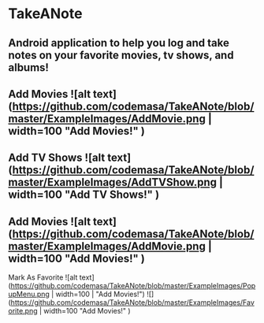 # TakeANote
## Android application to help you log and take notes on your favorite movies, tv shows, and albums!

Add Movies
![alt text](https://github.com/codemasa/TakeANote/blob/master/ExampleImages/AddMovie.png | width=100 "Add Movies!" )
---
Add TV Shows
![alt text](https://github.com/codemasa/TakeANote/blob/master/ExampleImages/AddTVShow.png | width=100 "Add TV Shows!" )
---
Add Movies
![alt text](https://github.com/codemasa/TakeANote/blob/master/ExampleImages/AddMovie.png | width=100 "Add Movies!" )
---
Mark As Favorite
![alt text](https://github.com/codemasa/TakeANote/blob/master/ExampleImages/PopupMenu.png | width=100 | "Add Movies!")
![](https://github.com/codemasa/TakeANote/blob/master/ExampleImages/Favorite.png | width=100 "Add Movies!" )

